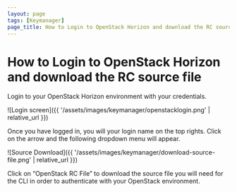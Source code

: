 ```yaml
---
layout: page
tags: [Keymanager]
page_title: How to Login to OpenStack Horizon and download the RC source file
---
```


#   How to Login to OpenStack Horizon and download the RC source file


Login to your OpenStack Horizon environment with your credentials.

![Login screen]({{ '/assets/images/keymanager/openstacklogin.png' | relative_url }})

Once you have logged in, you will your login name on the top rights. Click on the arrow and the following dropdown menu will appear.

![Source Download]({{ '/assets/images/keymanager/download-source-file.png' | relative_url }})

Click on “OpenStack RC File” to download the source file you will need for the CLI in order to authenticate with your OpenStack environment.
